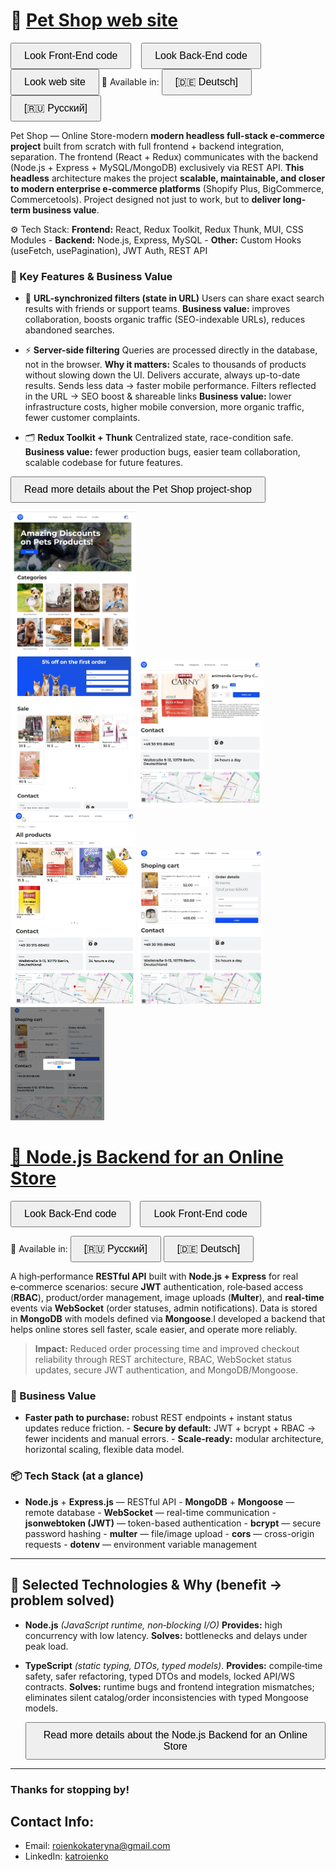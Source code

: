 # 🐾 [Pet Shop web site](https://pet-shop-frontend-ten.vercel.app/) 
<p align="left">
  <a href="https://github.com/katroienko/pet-shop-frontend/tree/master" target="_blank" style="text-decoration:none;">
    <button style="padding:10px 20px; font-size:16px; cursor:pointer;">Look Front-End code</button>
  </a>
  &nbsp;&nbsp;
  <a href="https://github.com/katroienko/pet-shop-backend" target="_blank" style="text-decoration:none;">
    <button style="padding:10px 20px; font-size:16px; cursor:pointer;">Look Back-End code</button>
  </a>
  &nbsp;&nbsp;
  <a href="https://pet-shop-frontend-ten.vercel.app/" target="_blank" style="text-decoration:none;">
    <button style="padding:10px 20px; font-size:16px; cursor:pointer;">Look web site</button>
  </a>   📖 Available in:  
  <a href="https://github.com/katroienko/pet-shop-frontend/blob/master/docs/README.ru.md" target="_blank" style="text-decoration:none;">
    <button style="padding:10px 20px; font-size:16px; cursor:pointer;"> [🇩🇪 Deutsch]</button>
 </a>
  <a href="https://github.com/katroienko/pet-shop-frontend/blob/master/docs/README.ru.md" target="_blank" style="text-decoration:none;">
    <button style="padding:10px 20px; font-size:16px; cursor:pointer;"> [🇷🇺 Русский]</button>
  </a> 
</p>

 Pet Shop — Online Store-modern **modern headless full-stack e-commerce project** built from scratch with full frontend + backend integration, separation. The frontend (React + Redux) communicates with the backend (Node.js + Express + MySQL/MongoDB) exclusively via REST API.   **This headless** architecture makes the project **scalable, maintainable, and closer to modern enterprise e-commerce platforms** (Shopify Plus, BigCommerce, Commercetools). Project designed not just to work, but to **deliver long-term business value**.  

⚙️ Tech Stack:   **Frontend:** React, Redux Toolkit, Redux Thunk, MUI, CSS Modules  - **Backend:** Node.js, Express, MySQL  - **Other:** Custom Hooks (useFetch, usePagination), JWT Auth, REST API 

### 🚀 Key Features & Business Value  
- 🔎 **URL-synchronized filters (state in URL)**  Users can share exact search results with friends or support teams. **Business value:** improves collaboration, boosts organic traffic (SEO-indexable URLs), reduces abandoned searches.

- ⚡ **Server-side filtering**  Queries are processed directly in the database, not in the browser.   **Why it matters:**   Scales to thousands of products without slowing down the UI. Delivers accurate, always up-to-date results. Sends less data → faster mobile performance. Filters reflected in the URL → SEO boost & shareable links  **Business value:** lower infrastructure costs, higher mobile conversion, more organic traffic, fewer customer complaints.  
- 🗂 **Redux Toolkit + Thunk**  Centralized state, race-condition safe.  **Business value:** fewer production bugs, easier team collaboration, scalable codebase for future features.  
<a href="https://github.com/katroienko/pet-shop-frontend/blob/master/docs/README.readmore.pet-shop.md" target="_blank" style="text-decoration:none;">
    <button style="padding:10px 20px; font-size:16px; cursor:pointer;">Read more details about the Pet Shop project-shop</button>
  </a>
<p align="left">
  <img src="https://github.com/katroienko/pet-shop-frontend/blob/master/petPhoto/1.jpg?raw=true" width="200" title="Pet Shop Screenshot">
  <img src="https://github.com/katroienko/pet-shop-frontend/blob/master/petPhoto/2.jpg?raw=true" width="200" title="Pet Shop Screenshot">
  <img src="https://github.com/katroienko/pet-shop-frontend/blob/master/petPhoto/3.jpg?raw=true" width="200" title="Pet Shop Screenshot">
  <img src="https://github.com/katroienko/pet-shop-frontend/blob/master/petPhoto/4.jpg?raw=true" width="200" title="Pet Shop Screenshot">
  <img src="https://github.com/katroienko/pet-shop-frontend/blob/master/petPhoto/5.jpg?raw=true" width="150" title="Pet Shop Screenshot">
</p>

# [🛒 Node.js Backend for an Online Store](https://github.com/katroienko/animal-eshop-backend_final_nodeJS/tree/main) 
<p align="left">
   <a href="https://github.com/katroienko/animal-eshop-backend_final_nodeJS/tree/main" target="_blank" style="text-decoration:none;">
    <button style="padding:10px 20px; font-size:16px; cursor:pointer;">Look Back-End code</button>
  </a>
    &nbsp;&nbsp;
  <a href="https://github.com/katroienko/pet-shop-frontend/tree/master" target="_blank" style="text-decoration:none;">
    <button style="padding:10px 20px; font-size:16px; cursor:pointer;">Look Front-End code</button>
  </a>
</p>
<p align="left">
📖 Available in:  
<a href="https://github.com/katroienko/animal-eshop-backend_final_nodeJS/blob/main/docs/README.ru.md" target="_blank" style="text-decoration:none;">
    <button style="padding:10px 20px; font-size:16px; cursor:pointer;"> [🇷🇺 Русский]</button>
  </a> 
  <a href="https://github.com/katroienko/pet-shop-frontend/blob/master/docs/README.ru.md" target="_blank" style="text-decoration:none;">
    <button style="padding:10px 20px; font-size:16px; cursor:pointer;"> [🇩🇪 Deutsch]</button>
 </a>
</p>

A high‑performance **RESTful API** built with **Node.js + Express** for real e‑commerce scenarios: secure **JWT** authentication, role‑based access (**RBAC**), product/order management, image uploads (**Multer**), and **real‑time** events via **WebSocket** (order statuses, admin notifications). Data is stored in **MongoDB** with models defined via **Mongoose**.I developed a backend that helps online stores sell faster, scale easier, and operate more reliably.

> **Impact:** Reduced order processing time and improved checkout reliability through REST architecture, RBAC, WebSocket status updates, secure JWT authentication, and MongoDB/Mongoose. 
### 💼 Business Value

- **Faster path to purchase:** robust REST endpoints + instant status updates reduce friction.  - **Secure by default:** JWT + bcrypt + RBAC → fewer incidents and manual errors.  - **Scale‑ready:** modular architecture, horizontal scaling, flexible data model.

### 📦 Tech Stack (at a glance)
- **Node.js** + **Express.js** — RESTful API - **MongoDB** + **Mongoose** — remote database - **WebSocket** — real-time communication - **jsonwebtoken (JWT)** — token-based authentication - **bcrypt** — secure password hashing - **multer** — file/image upload - **cors** — cross-origin requests - **dotenv** — environment variable management
---

## 🧱 Selected Technologies & Why (benefit → problem solved)

- **Node.js** *(JavaScript runtime, non‑blocking I/O)*  **Provides:** high concurrency with low latency. **Solves:** bottlenecks and delays under peak load.

- **TypeScript** *(static typing, DTOs, typed models)*. **Provides:** compile‑time safety, safer refactoring, typed DTOs and models, locked API/WS contracts. **Solves:** runtime bugs and frontend integration mismatches; eliminates silent catalog/order inconsistencies with typed Mongoose models.

  <p align="left">
   <a href="https://github.com/katroienko/animal-eshop-backend_final_nodeJS/blob/main/README.md" target="_blank" style="text-decoration:none;">
    <button style="padding:10px 20px; font-size:16px; cursor:pointer;">Read more details about the Node.js Backend for an Online Store </button>
  </a>
  </p>


---



### Thanks for stopping by!

## Contact Info:

- Email: roienkokateryna@gmail.com
- LinkedIn: [katroienko](https://www.linkedin.com/in/kateryna-roienko/) 
</div>
